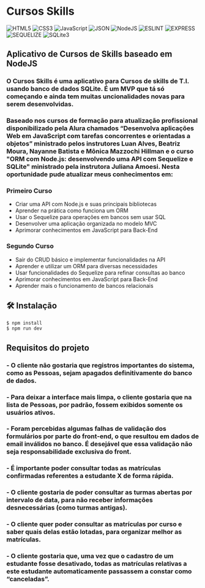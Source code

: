 # Cursos Skills


![HTML5](https://img.shields.io/badge/HTML5-E34F26?style=for-the-badge&logo=html5&logoColor=white) ![CSS3](https://img.shields.io/badge/CSS3-1572B6?style=for-the-badge&logo=css3&logoColor=white) ![JavaScript](https://img.shields.io/badge/JavaScript-F7DF1E?style=for-the-badge&logo=JavaScript&logoColor=white) ![JSON](https://img.shields.io/badge/JSON-black?style=for-the-badge&logo=JSON%20web%20tokens) ![NodeJS](https://img.shields.io/badge/Node.js-43853D?style=for-the-badge&logo=node.js&logoColor=white) ![ESLINT](https://img.shields.io/badge/eslint-3A33D1?style=for-the-badge&logo=eslint&logoColor=white) ![EXPRESS](https://img.shields.io/badge/Express.js-404D59?style=for-the-badge) ![SEQUELIZE](https://img.shields.io/badge/Sequelize-52B0E7?style=for-the-badge&logo=Sequelize&logoColor=white) ![SQLite3](https://img.shields.io/badge/SQLite-07405E?style=for-the-badge&logo=sqlite&logoColor=white)

## Aplicativo de Cursos de Skills baseado em NodeJS

### O Cursos Skills é uma aplicativo para Cursos de skills de T.I. usando banco de dados SQLite. É um MVP que tá só começando e ainda tem muitas uncionalidades novas para serem desenvolvidas.

### Baseado nos cursos de formação para atualização profissional disponibilizado pela Alura chamados “Desenvolva aplicações Web em JavaScript com tarefas concorrentes e orientadas a objetos” ministrado pelos instrutores Luan Alves, Beatriz Moura, Nayanne Batista e Mônica Mazzochi Hillman e o curso "ORM com Node.js: desenvolvendo uma API com Sequelize e SQLite" ministrado pela instrutora Juliana Amoesi. Nesta oportunidade pude atualizar meus conhecimentos em:

### Primeiro Curso

* Criar uma API com Node.js e suas principais bibliotecas
* Aprender na prática como funciona um ORM
* Usar o Sequelize para operações em bancos sem usar SQL
* Desenvolver uma aplicação organizada no modelo MVC
* Aprimorar conhecimentos em JavaScript para Back-End

### Segundo Curso

* Sair do CRUD básico e implementar funcionalidades na API
* Aprender e utilizar um ORM para diversas necessidades
* Usar funcionalidades do Sequelize para refinar consultas ao banco
* Aprimorar conhecimentos em JavaScript para Back-End
* Aprender mais o funcionamento de bancos relacionais

## 🛠️ Instalação

```bash
$ npm install
$ npm run dev
```

## Requisitos do projeto

### - O cliente não gostaria que registros importantes do sistema, como as Pessoas, sejam apagados definitivamente do banco de dados.

### - Para deixar a interface mais limpa, o cliente gostaria que na lista de Pessoas, por padrão, fossem exibidos somente os usuários ativos.

### - Foram percebidas algumas falhas de validação dos formulários por parte do front-end, o que resultou em dados de email inválidos no banco. É desejável que essa validação não seja responsabilidade exclusiva do front.

### - É importante poder consultar todas as matrículas confirmadas referentes a estudante X de forma rápida.

### - O cliente gostaria de poder consultar as turmas abertas por intervalo de data, para não receber informações desnecessárias (como turmas antigas).

### - O cliente quer poder consultar as matrículas por curso e saber quais delas estão lotadas, para organizar melhor as matrículas.

### - O cliente gostaria que, uma vez que o cadastro de um estudante fosse desativado, todas as matrículas relativas a este estudante automaticamente passassem a constar como “canceladas”.
